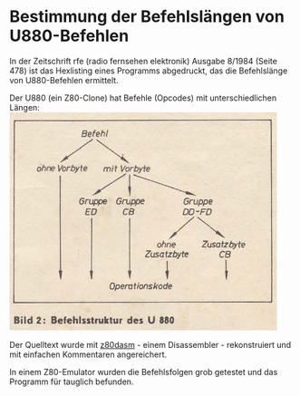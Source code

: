 # Bestimmung der Befehlslängen von U880-Befehlen

In der Zeitschrift rfe (radio fernsehen elektronik) Ausgabe 8/1984 (Seite 478) ist das Hexlisting eines Programms abgedruckt, das die Befehlslänge von U880-Befehlen ermittelt. 

Der U880 (ein Z80-Clone) hat Befehle (Opcodes) mit unterschiedlichen Längen:
![Befehlsstruktur des U880](1984_07__rfe__Befehlsstruktur_des_U880.png)

Der Quelltext wurde mit [z80dasm](http://www.tablix.org/~avian/blog/articles/z80dasm/) - einem Disassembler - rekonstruiert und mit einfachen Kommentaren angereichert.

In einem Z80-Emulator wurden die Befehlsfolgen grob getestet und das Programm für tauglich befunden. 
